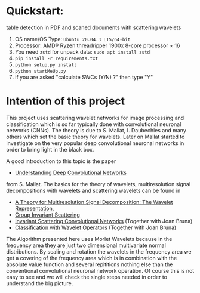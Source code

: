 # Quickstart:

table detection in PDF and scaned documents with scattering wavelets

1) OS name/OS Type: `Ubuntu 20.04.3 LTS/64-bit`
2) Processor: AMD® Ryzen threadripper 1900x 8-core processor × 16
3) You need `zstd` for unpack data: `sudo apt install zstd`
4) `pip install -r requirements.txt`
5) `python setup.py install`
6) `python startMeUp.py`
7) if you are asked "calculate SWCs (Y/N) ?" then type "Y"

# Intention of this project

This project uses scattering wavelet networks for image processing and classification which is so far typically done with convolutional neuronal networks (CNNs). The theory is due to S. Mallat, I. Daubechies and many others which set the basic theory for wavelets. Later on Mallat started to investigate on  the very popular deep convolutional neuronal networks in order to bring light in the black box. 

A good introduction to this topic is the paper 

- [Understanding Deep Convolutional Networks](https://github.com/AlgoBitConsulting/scatteringWaveletsNetwork/blob/PDF-Table-Extractor/papers/understandingDeepConvolutionalNetworks.pdf) 

from S. Mallat. The basics for the theory of wavelets, multiresolution signal decompositions with wavelets and scattering wavelets can be found in 

- [A Theory for Multiresolution Signal Decomposition: The Wavelet Representation](https://github.com/AlgoBitConsulting/scatteringWaveletsNetwork/blob/PDF-Table-Extractor/papers/multiresolutionApproximationsAndWaveletsOrthonormalBasesOfL2R.pdf),
- [Group Invariant Scattering](https://github.com/AlgoBitConsulting/scatteringWaveletsNetwork/blob/PDF-Table-Extractor/papers/groupInvariantScattering.pdf)
- [Invariant Scattering Convolutional Networks](https://github.com/AlgoBitConsulting/scatteringWaveletsNetwork/blob/PDF-Table-Extractor/papers/invariantScatteringConvolutionNetworks.pdf) (Together with Joan Bruna)
- [Classification with Wavelet Operators](https://github.com/AlgoBitConsulting/scatteringWaveletsNetwork/blob/PDF-Table-Extractor/papers/classificationWithWaveletOperators.pdf) (Together with Joan Bruna)

The Algorithm presented here uses Morlet Wavelets because in the frequency area they are just two dimensional multivariate normal distributions. By scaling and rotation the wavelets in the frequency area we get a covering of the frequency area which is in combination with the absolute value function and several repititions nothing else than the conventional convolutional neuronal network operation. Of course this is not easy to see and we will check the single steps needed in order to understand the big picture.




